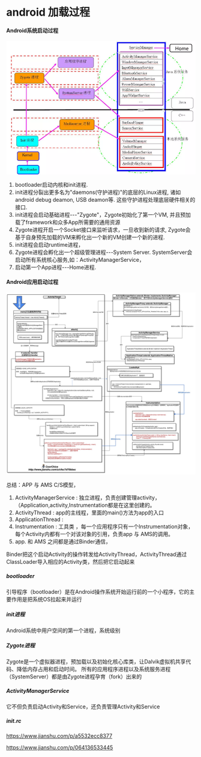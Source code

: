 # android 加载过程

#### Android系统启动过程

![hahah](./image/android/loader2.png)

1. bootloader启动内核和init进程. 
2. init进程分裂出更多名为"daemons(守护进程)"的底层的Linux进程, 诸如android debug deamon, USB deamon等. 这些守护进程处理底层硬件相关的接口.
3. init进程会启动基础进程---"Zygote"，Zygote初始化了第一个VM, 并且预加载了framework和众多App所需要的通用资源
4. Zygote进程开启一个Socket接口来监听请求，一旦收到新的请求, Zygote会基于自身预先加载的VM来孵化出一个新的VM创建一个新的进程.
5. init进程会启动runtime进程，
6. Zygote进程会孵化出一个超级管理进程---System Server. SystemServer会启动所有系统核心服务,如：ActivityManagerService，
7. 启动第一个App进程---Home进程.


#### Android应用启动过程
![hahah](./image/android/activity启动流程.jpg)

总结：APP 与 AMS C/S模型，

1. ActivityManagerService : 独立进程，负责创建管理activity，（Application,activity,Instrumentation都是在这里创建的。
2. ActivityThread : app的主线程，里面的main()方法为app的入口
3. ApplicationThread :
4. Instrumentation : 工具类 ，每一个应用程序只有一个Instrumentation对象，每个Activity内都有一个对该对象的引用，负责app 与 AMS的调用。
5. app. 和 AMS 之间都是通过Binder通信，



Binder把这个启动Activity的操作转发给ActivityThread，ActivityThread通过ClassLoader导入相应的Activity类，然后把它启动起来


##### bootloader
引导程序（bootloader）是在Android操作系统开始运行前的一个小程序，它的主要作用是把系统OS拉起来并运行

##### init进程
Android系统中用户空间的第一个进程，系统级别

##### Zygote进程
Zygote是一个虚拟器进程，预加载以及初始化核心库类，让Dalvik虚拟机共享代码、降低内存占用和启动时间。
所有的应用程序进程以及系统服务进程（SystemServer）都是由Zygote进程孕育（fork）出来的


##### ActivityManagerService
它不但负责启动Activity和Service，还负责管理Activity和Service


##### init.rc


















https://www.jianshu.com/p/a5532ecc8377

https://www.jianshu.com/p/064136533445